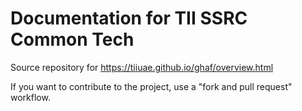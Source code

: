 Documentation for TII SSRC Common Tech
=============

Source repository for https://tiiuae.github.io/ghaf/overview.html

If you want to contribute to the project, use a "fork and pull request" workflow.

